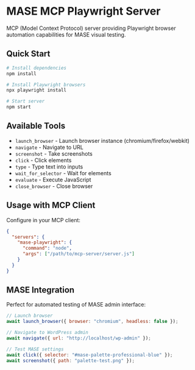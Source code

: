 # MASE MCP Playwright Server

MCP (Model Context Protocol) server providing Playwright browser automation capabilities for MASE visual testing.

## Quick Start

```bash
# Install dependencies
npm install

# Install Playwright browsers
npx playwright install

# Start server
npm start
```

## Available Tools

- `launch_browser` - Launch browser instance (chromium/firefox/webkit)
- `navigate` - Navigate to URL
- `screenshot` - Take screenshots
- `click` - Click elements
- `type` - Type text into inputs
- `wait_for_selector` - Wait for elements
- `evaluate` - Execute JavaScript
- `close_browser` - Close browser

## Usage with MCP Client

Configure in your MCP client:

```json
{
  "servers": {
    "mase-playwright": {
      "command": "node",
      "args": ["/path/to/mcp-server/server.js"]
    }
  }
}
```

## MASE Integration

Perfect for automated testing of MASE admin interface:

```javascript
// Launch browser
await launch_browser({ browser: "chromium", headless: false });

// Navigate to WordPress admin
await navigate({ url: "http://localhost/wp-admin" });

// Test MASE settings
await click({ selector: "#mase-palette-professional-blue" });
await screenshot({ path: "palette-test.png" });
```
